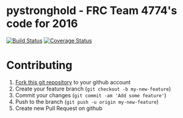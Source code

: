 pystronghold - FRC Team 4774's code for 2016
============================================

[![Build Status](https://travis-ci.org/thedropbears/pystronghold.svg)](https://travis-ci.org/thedropbears/pystronghold)
[![Coverage Status](https://coveralls.io/repos/thedropbears/pystronghold/badge.svg?branch=master&service=github)](https://coveralls.io/github/thedropbears/pystronghold?branch=master)

Contributing
============

1. [Fork this git repository](https://github.com/thedropbears/pystronghold/fork) to your github account
2. Create your feature branch (`git checkout -b my-new-feature`)
3. Commit your changes (`git commit -am 'Add some feature'`)
4. Push to the branch (`git push -u origin my-new-feature`)
5. Create new Pull Request on github
